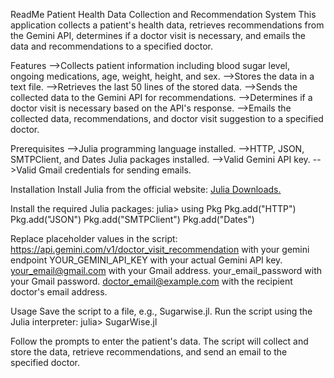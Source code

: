 ReadMe
Patient Health Data Collection and Recommendation System
This application collects a patient's health data, retrieves recommendations from the Gemini API, determines if a doctor visit is necessary, and emails the data and recommendations to a specified doctor.

Features
-->Collects patient information including blood sugar level, ongoing medications, age, weight, height, and sex.
-->Stores the data in a text file.
-->Retrieves the last 50 lines of the stored data.
-->Sends the collected data to the Gemini API for recommendations.
-->Determines if a doctor visit is necessary based on the API's response.
-->Emails the collected data, recommendations, and doctor visit suggestion to a specified doctor.

Prerequisites
-->Julia programming language installed.
-->HTTP, JSON, SMTPClient, and Dates Julia packages installed.
-->Valid Gemini API key.
-->Valid Gmail credentials for sending emails.

Installation
Install Julia from the official website: [Julia Downloads.](https://julialang.org/)

Install the required Julia packages:
julia>
using Pkg
Pkg.add("HTTP")
Pkg.add("JSON")
Pkg.add("SMTPClient")
Pkg.add("Dates")

Replace placeholder values in the script:
https://api.gemini.com/v1/doctor_visit_recommendation with your gemini endpoint
YOUR_GEMINI_API_KEY with your actual Gemini API key.
your_email@gmail.com with your Gmail address.
your_email_password with your Gmail password.
doctor_email@example.com with the recipient doctor's email address.

Usage
Save the script to a file, e.g., Sugarwise.jl.
Run the script using the Julia interpreter:
julia> SugarWise.jl

Follow the prompts to enter the patient's data.
The script will collect and store the data, retrieve recommendations, and send an email to the specified doctor.
